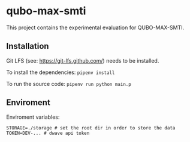 # qubo-max-smti

This project contains the experimental evaluation for QUBO-MAX-SMTI.

## Installation

Git LFS (see: https://git-lfs.github.com/) needs to be installed.

To install the dependencies: `pipenv install`

To run the source code: `pipenv run python main.p`

## Enviroment

Enviroment variables:
```
STORAGE=./storage # set the root dir in order to store the data
TOKEN=DEV-... # dwave api token
```